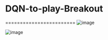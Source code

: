 # DQN-to-play-Breakout
========================
![image](https://github.com/Checkmate986212/DQN-to-play-Breakout/blob/master/image_result/methods.png)

![image](https://github.com/Checkmate986212/DQN-to-play-Breakout/blob/master/image_result/result.gif)
